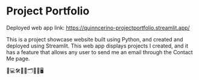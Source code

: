 # Project Portfolio

Deployed web app link: https://quinncerino-projectportfolio.streamlit.app/

This is a project showcase website built using Python, and created and deployed using Streamlit. This web app displays projects I created, and it has a feature that allows any user to send me an email through the Contact Me page.

🎨💻🛠️🧑‍💻🗂️🔗🔐🖥️
